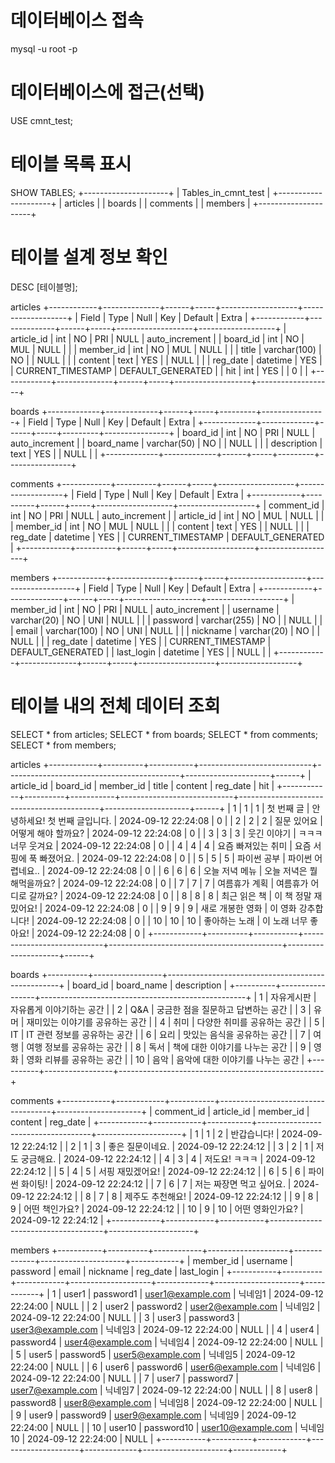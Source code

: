 # 데이터베이스 접속
mysql -u root -p

# 데이터베이스에 접근(선택)
USE cmnt_test;

# 테이블 목록 표시
SHOW TABLES;
+---------------------+
| Tables_in_cmnt_test |
+---------------------+
| articles            |
| boards              |
| comments            |
| members             |
+---------------------+

# 테이블 설계 정보 확인
DESC [테이블명];

articles
+------------+--------------+------+-----+-------------------+-------------------+
| Field      | Type         | Null | Key | Default           | Extra             |
+------------+--------------+------+-----+-------------------+-------------------+
| article_id | int          | NO   | PRI | NULL              | auto_increment    |
| board_id   | int          | NO   | MUL | NULL              |                   |
| member_id  | int          | NO   | MUL | NULL              |                   |
| title      | varchar(100) | NO   |     | NULL              |                   |
| content    | text         | YES  |     | NULL              |                   |
| reg_date   | datetime     | YES  |     | CURRENT_TIMESTAMP | DEFAULT_GENERATED |
| hit        | int          | YES  |     | 0                 |                   |
+------------+--------------+------+-----+-------------------+-------------------+

boards
+-------------+-------------+------+-----+---------+----------------+
| Field       | Type        | Null | Key | Default | Extra          |
+-------------+-------------+------+-----+---------+----------------+
| board_id    | int         | NO   | PRI | NULL    | auto_increment |
| board_name  | varchar(50) | NO   |     | NULL    |                |
| description | text        | YES  |     | NULL    |                |
+-------------+-------------+------+-----+---------+----------------+

comments
+------------+----------+------+-----+-------------------+-------------------+
| Field      | Type     | Null | Key | Default           | Extra             |
+------------+----------+------+-----+-------------------+-------------------+
| comment_id | int      | NO   | PRI | NULL              | auto_increment    |
| article_id | int      | NO   | MUL | NULL              |                   |
| member_id  | int      | NO   | MUL | NULL              |                   |
| content    | text     | YES  |     | NULL              |                   |
| reg_date   | datetime | YES  |     | CURRENT_TIMESTAMP | DEFAULT_GENERATED |
+------------+----------+------+-----+-------------------+-------------------+

members
+------------+--------------+------+-----+-------------------+-------------------+
| Field      | Type         | Null | Key | Default           | Extra             |
+------------+--------------+------+-----+-------------------+-------------------+
| member_id  | int          | NO   | PRI | NULL              | auto_increment    |
| username   | varchar(20)  | NO   | UNI | NULL              |                   |
| password   | varchar(255) | NO   |     | NULL              |                   |
| email      | varchar(100) | NO   | UNI | NULL              |                   |
| nickname   | varchar(20)  | NO   |     | NULL              |                   |
| reg_date   | datetime     | YES  |     | CURRENT_TIMESTAMP | DEFAULT_GENERATED |
| last_login | datetime     | YES  |     | NULL              |                   |
+------------+--------------+------+-----+-------------------+-------------------+

# 테이블 내의 전체 데이터 조회
SELECT * from articles;
SELECT * from boards;
SELECT * from comments;
SELECT * from members;

articles
+------------+----------+-----------+----------------------------+-------------------------------------------+---------------------+------+
| article_id | board_id | member_id | title                      | content                                   | reg_date            | hit  |
+------------+----------+-----------+----------------------------+-------------------------------------------+---------------------+------+
|          1 |        1 |         1 | 첫 번째 글                 | 안녕하세요! 첫 번째 글입니다.             | 2024-09-12 22:24:08 |    0 |
|          2 |        2 |         2 | 질문 있어요                | 어떻게 해야 할까요?                       | 2024-09-12 22:24:08 |    0 |
|          3 |        3 |         3 | 웃긴 이야기                | ㅋㅋㅋ 너무 웃겨요                        | 2024-09-12 22:24:08 |    0 |
|          4 |        4 |         4 | 요즘 빠져있는 취미         | 요즘 서핑에 푹 빠졌어요.                  | 2024-09-12 22:24:08 |    0 |
|          5 |        5 |         5 | 파이썬 공부                | 파이썬 어렵네요..                         | 2024-09-12 22:24:08 |    0 |
|          6 |        6 |         6 | 오늘 저녁 메뉴             | 오늘 저녁은 뭘 해먹을까요?                | 2024-09-12 22:24:08 |    0 |
|          7 |        7 |         7 | 여름휴가 계획              | 여름휴가 어디로 갈까요?                   | 2024-09-12 22:24:08 |    0 |
|          8 |        8 |         8 | 최근 읽은 책               | 이 책 정말 재밌어요!                      | 2024-09-12 22:24:08 |    0 |
|          9 |        9 |         9 | 새로 개봉한 영화           | 이 영화 강추합니다!                       | 2024-09-12 22:24:08 |    0 |
|         10 |       10 |        10 | 좋아하는 노래              | 이 노래 너무 좋아요!                      | 2024-09-12 22:24:08 |    0 |
+------------+----------+-----------+----------------------------+-------------------------------------------+---------------------+------+

boards
+----------+-----------------+---------------------------------------------------+
| board_id | board_name      | description                                       |
+----------+-----------------+---------------------------------------------------+
|        1 | 자유게시판      | 자유롭게 이야기하는 공간                          |
|        2 | Q&A             | 궁금한 점을 질문하고 답변하는 공간                |
|        3 | 유머            | 재미있는 이야기를 공유하는 공간                   |
|        4 | 취미            | 다양한 취미를 공유하는 공간                       |
|        5 | IT              | IT 관련 정보를 공유하는 공간                      |
|        6 | 요리            | 맛있는 음식을 공유하는 공간                       |
|        7 | 여행            | 여행 정보를 공유하는 공간                         |
|        8 | 독서            | 책에 대한 이야기를 나누는 공간                    |
|        9 | 영화            | 영화 리뷰를 공유하는 공간                         |
|       10 | 음악            | 음악에 대한 이야기를 나누는 공간                  |
+----------+-----------------+---------------------------------------------------+

comments
+------------+------------+-----------+------------------------------------+---------------------+
| comment_id | article_id | member_id | content                            | reg_date            |
+------------+------------+-----------+------------------------------------+---------------------+
|          1 |          1 |         2 | 반갑습니다!                        | 2024-09-12 22:24:12 |
|          2 |          1 |         3 | 좋은 질문이네요.                   | 2024-09-12 22:24:12 |
|          3 |          2 |         1 | 저도 궁금해요.                     | 2024-09-12 22:24:12 |
|          4 |          3 |         4 | 저도요! ㅋㅋㅋ                     | 2024-09-12 22:24:12 |
|          5 |          4 |         5 | 서핑 재밌겠어요!                   | 2024-09-12 22:24:12 |
|          6 |          5 |         6 | 파이썬 화이팅!                     | 2024-09-12 22:24:12 |
|          7 |          6 |         7 | 저는 짜장면 먹고 싶어요.           | 2024-09-12 22:24:12 |
|          8 |          7 |         8 | 제주도 추천해요!                   | 2024-09-12 22:24:12 |
|          9 |          8 |         9 | 어떤 책인가요?                     | 2024-09-12 22:24:12 |
|         10 |          9 |        10 | 어떤 영화인가요?                   | 2024-09-12 22:24:12 |
+------------+------------+-----------+------------------------------------+---------------------+

members
+-----------+----------+------------+--------------------+-------------+---------------------+------------+
| member_id | username | password   | email              | nickname    | reg_date            | last_login |
+-----------+----------+------------+--------------------+-------------+---------------------+------------+
|         1 | user1    | password1  | user1@example.com  | 닉네임1     | 2024-09-12 22:24:00 | NULL       |
|         2 | user2    | password2  | user2@example.com  | 닉네임2     | 2024-09-12 22:24:00 | NULL       |
|         3 | user3    | password3  | user3@example.com  | 닉네임3     | 2024-09-12 22:24:00 | NULL       |
|         4 | user4    | password4  | user4@example.com  | 닉네임4     | 2024-09-12 22:24:00 | NULL       |
|         5 | user5    | password5  | user5@example.com  | 닉네임5     | 2024-09-12 22:24:00 | NULL       |
|         6 | user6    | password6  | user6@example.com  | 닉네임6     | 2024-09-12 22:24:00 | NULL       |
|         7 | user7    | password7  | user7@example.com  | 닉네임7     | 2024-09-12 22:24:00 | NULL       |
|         8 | user8    | password8  | user8@example.com  | 닉네임8     | 2024-09-12 22:24:00 | NULL       |
|         9 | user9    | password9  | user9@example.com  | 닉네임9     | 2024-09-12 22:24:00 | NULL       |
|        10 | user10   | password10 | user10@example.com | 닉네임10    | 2024-09-12 22:24:00 | NULL       |
+-----------+----------+------------+--------------------+-------------+---------------------+------------+